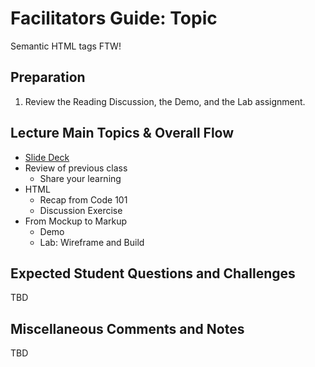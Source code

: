 # Facilitators Guide: Topic

Semantic HTML tags FTW!

## Preparation
1. Review the Reading Discussion, the Demo, and the Lab assignment. 

## Lecture Main Topics & Overall Flow

- [Slide Deck](https://docs.google.com/presentation/d/1GkRizg4oZGcFrus-8nWGDR51oJvmBIllTyPi4quoAsc/edit)
- Review of previous class
  - Share your learning
- HTML
  - Recap from Code 101
  - Discussion Exercise
- From Mockup to Markup
  - Demo
  - Lab: Wireframe and Build

## Expected Student Questions and Challenges

TBD

## Miscellaneous Comments and Notes

TBD
